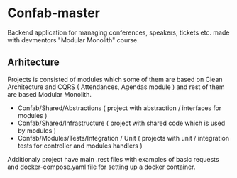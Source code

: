 # Confab-master

Backend application for managing conferences, speakers, tickets etc. made with devmentors "Modular Monolith" course.

## Arhitecture
Projects is consisted of modules which some of them are based on Clean Architecture and CQRS ( Attendances, Agendas module ) and rest of them are based Modular Monolith.

- Confab/Shared/Abstractions ( project with abstraction / interfaces for modules )
- Confab/Shared/Infrastructure ( project with shared code which is used by modules )
- Confab/Modules/Tests/Integration / Unit ( projects with unit / integration tests for controller and modules handlers )

Additionaly project have  main .rest files with examples of basic requests and docker-compose.yaml file for setting up a docker container.



 
